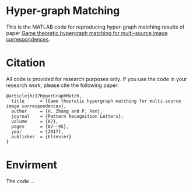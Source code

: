 # Hyper-graph Matching
This is the MATLAB code for reproducing hyper-graph matching results of paper [Game theoretic hypergraph matching for multi-source image correspondences](https://www.sciencedirect.com/science/article/pii/S0167865516301738).

# Citation
All code is provided for research purposes only. If you use the code in your research work, please cite the following paper: 

    @article{hz17HyperGraphMatch, 
      title      = {Game theoretic hypergraph matching for multi-source image correspondences}, 
      author     = {H. Zhang and P. Ren}, 
      journal    = {Pattern Recognition Letters}, 
      volume     = {87}, 
      pages      = {87--95}, 
      year       = {2017}, 
      publisher  = {Elsevier} 
    } 

# Envirment
The code ...
